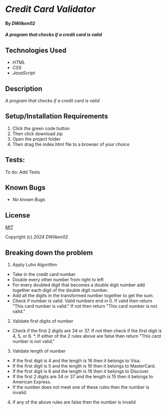 # _Credit Card Validator_

#### By _**DWilken02**_

#### _A program that checks if a credit card is valid_

## Technologies Used

* _HTML_
* _CSS_
* _JavaScript_

## Description

_A program that checks if a credit card is valid_

## Setup/Installation Requirements

1. Click the green code button
2. Then click download zip
3. Open the project folder
4. Then drag the index.html file to a browser of your choice

## Tests: 

To do: Add Tests

## Known Bugs

* _No known Bugs_

## License

_[MIT](LICENSE.txt)_

Copyright (c) _2024_ _DWilken02_

## Breaking down the problem

1. Apply Luhn Algorithm
  * Take in the credit card number
  * Double every other number from right to left
  * For every doubled digit that becomes a double digit number add together each digit of the double digit number. 
  * Add all the digits in the transformed number together to get the sum.
  * Check if number is valid. Valid numbers end in 0. If valid then return "This card number is valid." If not then return "This card number is not valid."

2. Validate first digits of number
  * Check if the first 2 digits are 34 or 37. If not then check if the first digit is 4, 5, or 6.
  *. If either of the 2 rules above are false then return "This card number is not valid."

3. Validate length of number
  * If the first digit is 4 and the length is 16 then it belongs to Visa.
  * If the first digit is 5 and the length is 16 then it belongs to MasterCard.
  * If the first digit is 6 and the length is 16 then it belongs to Discover.
  * If the first 2 digits are 34 or 37 and the length is 15 then it belongs to American Express.
  * If the number does not meet one of these rules then the number is invalid.

  4. If any of the above rules are false then the number is invalid